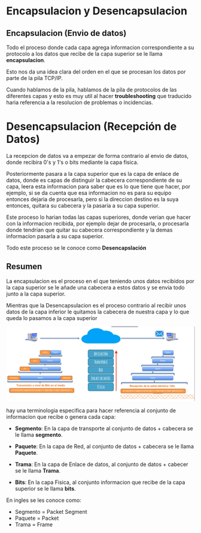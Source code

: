 # Encapsulacion y Desencapsulacion

## Encapsulacion (Envio de datos)

Todo el proceso donde cada capa agrega informacion correspondiente a su protocolo a los datos que recibe de la capa superior se le llama **encapsulacion**.

Esto nos da una idea clara del orden en el que se procesan los datos por parte de la pila TCP/IP.

Cuando hablamos de la pila, hablamos de la pila de protocolos de las diferentes capas y esto es muy util al hacer **troubleshooting** que traducido haria referencia a la resolucion de problemas o incidencias.

# Desencapsulacion (Recepción de Datos)

La recepcion de datos va a empezar de forma contrario al envio de datos, donde recibira 0's y 1's o bits mediante la capa fisica.

Posteriormente pasara a la capa superior que es la capa de enlace de datos, donde es capas de distinguir la cabecera correspondiente de su capa, leera esta informacion para saber que es lo que tiene que hacer, por ejemplo, si se da cuenta que esa informacion no es para su equipo entonces dejaria de procesarla, pero si la direccion destino es la suya entonces, quitara su cabecera y la pasaria a su capa superior.

Este proceso lo harian todas las capas superiores, donde verian que hacer con la informacion recibida, por ejemplo dejar de procesarla, o procesarla donde tendrian que quitar su cabecera correspondiente y la demas informacion pasarla a su capa superior.

Todo este proceso se le conoce como **Desencapslación**


## Resumen

La encapsulacion es el proceso en el que teniendo unos datos recibidos por la capa superior se le añade una cabecera a estos datos y se envia todo junto a la capa superior.

Mientras que la Desencapsulacion es el proceso contrario al recibir unos datos de la capa inferior le quitamos la cabecera de nuestra capa y lo que queda lo pasamos a la capa superior 


![Imagen1](https://github.com/RaulEstram/Documentaciones/blob/main/Redes/Redes%20Introduccion/Imagenes/Imagen1.png)


hay una terminologia especifica para hacer referencia al conjunto de informacion que recibe o genera cada capa:

* **Segmento**: En la capa de transporte al conjunto de datos + cabecera se le llama **segmento**.

* **Paquete**: En la capa de Red, al conjunto de datos + cabecera se le llama **Paquete**.

* **Trama**: En la capa de Enlace de datos, al conjunto de datos + cabecer se le llama **Trama**.

* **Bits**:  En la capa Fisica, al conjunto informacion que recibe de la capa superior se le llama **bits**.

En ingles se les conoce como:

* Segmento = Packet Segment
* Paquete = Packet
* Trama = Frame

